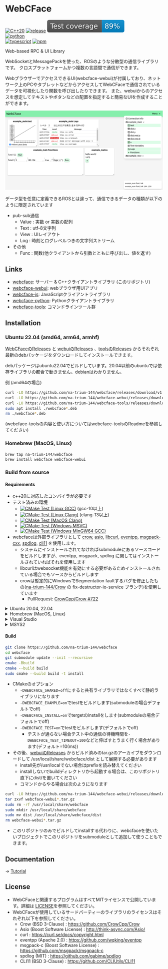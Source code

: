 # WebCFace

[![C++20](https://img.shields.io/badge/C%2B%2B-20-blue?logo=C%2B%2B)](https://github.com/na-trium-144/webcface)
[![release](https://img.shields.io/github/v/release/na-trium-144/webcface)](https://github.com/na-trium-144/webcface/releases)
[![coverage](https://raw.githubusercontent.com/na-trium-144/webcface/badge/coverage.svg)](https://github.com/na-trium-144/webcface/actions/workflows/cmake-coverage.yml)  
[![python](https://img.shields.io/badge/python-work_in_progress-red?logo=Python&logoColor=white)](https://github.com/na-trium-144/webcface-python/tree/dev)  
[![typescript](https://img.shields.io/badge/TypeScript-gray?logo=TypeScript&logoColor=white)](https://github.com/na-trium-144/webcface-js)
[![npm](https://img.shields.io/npm/v/webcface)](https://www.npmjs.com/package/webcface)

Web-based RPC &amp; UI Library

WebSocketとMessagePackを使った、ROSのような分散型の通信ライブラリです。
クロスプラットフォームかつ複数の言語間で通信ができます。

WebブラウザーでアクセスできるUI(webcface-webui)が付属しており、ネットワーク上のPCやタブレットなどからアクセスしてWebCFaceで通信されているデータを可視化したり関数を呼び出したりできます。
また、webuiからのアクセスを想定してテキストやボタンなどの配置を指定すると簡易なUIを作成することができます。

![webcface-webui](https://raw.githubusercontent.com/na-trium-144/webcface/main/docs/images/webcface-webui.png)

データ型を任意に定義できるROSとは違って、通信できるデータの種類が以下のように限定されています
* pub-sub通信
	* Value : 実数 or 実数の配列
	* Text : utf-8文字列
	* View : UIレイアウト
	* Log : 時刻とログレベルつきの文字列ストリーム
* その他
	* Func : 関数(他クライアントから引数とともに呼び出し、値を返す)

## Links

* [webcface](https://github.com/na-trium-144/webcface): サーバー & C++クライアントライブラリ (このリポジトリ)
* [webcface-webui](https://github.com/na-trium-144/webcface-webui): webブラウザ用UIアプリ
* [webcface-js](https://github.com/na-trium-144/webcface-js): JavaScriptクライアントライブラリ
* [webcface-python](https://github.com/na-trium-144/webcface-python): Pythonクライアントライブラリ
* [webcface-tools](https://github.com/na-trium-144/webcface-tools): コマンドラインツール群

## Installation

### Ubuntu 22.04 (amd64, arm64, armhf)
[WebCFaceのReleases](https://github.com/na-trium-144/webcface/releases) と [webuiのReleases](https://github.com/na-trium-144/webcface-webui/releases) 、[toolsのReleases](https://github.com/na-trium-144/webcface-tools/releases) からそれぞれ最新のdebパッケージをダウンロードしてインストールできます。

debパッケージはubuntu22.04でビルドしています。20.04以前のubuntuでは依存ライブラリの都合で動きません。debianはわかりません。

例 (amd64の場合)
```sh
curl -LO https://github.com/na-trium-144/webcface/releases/download/v1.1.8/webcface_1.1.8_amd64.deb
curl -LO https://github.com/na-trium-144/webcface-webui/releases/download/v1.0.6/webcface-webui_1.0.6_all.deb
curl -LO https://github.com/na-trium-144/webcface-tools/releases/download/v1.1.2/webcface-tools_1.1.2_amd64.deb
sudo apt install ./webcface*.deb
rm ./webcface*.deb
```

(webcface-toolsの内容と使い方についてはwebcface-toolsのReadmeを参照してください)

### Homebrew (MacOS, Linux)
```sh
brew tap na-trium-144/webcface
brew install webcface webcface-webui
```

### Build from source

#### Requirements
* c++20に対応したコンパイラが必要です
* テスト済みの環境
	* [![CMake Test (Linux GCC)](https://github.com/na-trium-144/webcface/actions/workflows/cmake-test-linux-gcc.yml/badge.svg?branch=main)](https://github.com/na-trium-144/webcface/actions/workflows/cmake-test-linux-gcc.yml) (gcc-10以上)
	* [![CMake Test (Linux Clang)](https://github.com/na-trium-144/webcface/actions/workflows/cmake-test-linux-clang.yml/badge.svg?branch=main)](https://github.com/na-trium-144/webcface/actions/workflows/cmake-test-linux-clang.yml) (clang-13以上)
	* [![CMake Test (MacOS Clang)](https://github.com/na-trium-144/webcface/actions/workflows/cmake-test-macos-clang.yml/badge.svg?branch=main)](https://github.com/na-trium-144/webcface/actions/workflows/cmake-test-macos-clang.yml)
	* [![CMake Test (Windows MSVC)](https://github.com/na-trium-144/webcface/actions/workflows/cmake-test-windows-msvc.yml/badge.svg?branch=main)](https://github.com/na-trium-144/webcface/actions/workflows/cmake-test-windows-msvc.yml)
	* [![CMake Test (Windows MinGW64 GCC)](https://github.com/na-trium-144/webcface/actions/workflows/cmake-test-windows-gcc.yml/badge.svg?branch=main)](https://github.com/na-trium-144/webcface/actions/workflows/cmake-test-windows-gcc.yml)
* webcfaceは外部ライブラリとして [crow](https://github.com/CrowCpp/Crow), [asio](https://github.com/chriskohlhoff/asio), [libcurl](https://github.com/curl/curl), [eventpp](https://github.com/wqking/eventpp), [msgpack-cxx](https://github.com/msgpack/msgpack-c), [spdlog](https://github.com/gabime/spdlog), [cli11](https://github.com/CLIUtils/CLI11.git) を使用します。
	* システムにインストールされてなければsubmoduleにあるソースコードをビルドしますが、eventpp, msgpack, spdlog に関してはインストールされていればそれを使用します
	* libcurlはwebsocket機能を有効にする必要があるためインストールされている場合でもソースからビルドします
	* crowは暫定的にWindowsでSegmentation faultするバグを修正したもの([na-trium-144/Crow](https://github.com/na-trium-144/Crow) の fix-destructor-io-service ブランチ)を使用しています
		* PullRequest: [CrowCpp/Crow #722](https://github.com/CrowCpp/Crow/pull/722)

<details><summary>Ubuntu 20.04, 22.04</summary>

```sh
sudo apt install build-essential git cmake
sudo apt install libspdlog-dev  # optional
```

ubuntu20.04の場合デフォルトのコンパイラ(gcc-9)ではビルドできないのでgcc-10にする必要があります
```sh
sudo apt install gcc-10
export CC=gcc-10
export CXX=g++-10
```
</details>

<details><summary>Homebrew (MacOS, Linux)</summary>

```sh
brew install cmake
brew install spdlog msgpack-cxx  # optional
```
</details>

<details><summary>Visual Studio</summary>

* Visual Studio と Git for Windows をインストールし、Developer command prompt からビルドすればいいはずです
* インストール先は/usr/localではない
</details>

<details><summary>MSYS2</summary>

```sh
pacman -S git mingw-w64-x86_64-gcc mingw-w64-x86_64-cmake mingw-w64-x86_64-ninja
pacman -S mingw-w64-x86_64-spdlog  # optional
```
</details>

#### Build

```sh
git clone https://github.com/na-trium-144/webcface
cd webcface
git submodule update --init --recursive
cmake -Bbuild
cmake --build build
sudo cmake --build build -t install
```
* CMakeのオプション
	* `-DWEBCFACE_SHARED=off`にすると共有ライブラリではなくすべて静的ライブラリになります
	* `-DWEBCFACE_EXAMPLE=on`でtestをビルドします(submoduleの場合デフォルトでoff)
	* `-DWEBCFACE_INSTALL=on`でtergetのinstallをします(submoduleの場合デフォルトでoff)
	* `-DWEBCFACE_TEST=on`でtestをビルドします(デフォルトでoff)
		* テストが通らない場合テスト中の通信の待機時間を`-DWEBCFACE_TEST_TIMEOUT=100`などと伸ばすとうまく行く場合があります(デフォルト=10(ms))
* その後、[webuiのReleases](https://github.com/na-trium-144/webcface-webui/releases) からビルド済みのtar.gzのアーカイブをダウンロードして /usr/local/share/webcface/dist として展開する必要があります
	* install先が/usr/localでない場合はprefixを読み替えてください
	* installしないでbuildディレクトリから起動する場合は、このリポジトリ直下にdist/を置いてください
	* コマンドからやる場合は次のようになります
```sh
curl -LO https://github.com/na-trium-144/webcface-webui/releases/download/v1.0.6/webcface-webui_1.0.6.tar.gz
tar zxvf webcface-webui*.tar.gz
sudo rm -rf /usr/local/share/webcface
sudo mkdir /usr/local/share/webcface
sudo mv dist /usr/local/share/webcface/dist
rm webcface-webui*.tar.gz
```

* このリポジトリのみでビルドしてinstallする代わりに、webcfaceを使いたいプロジェクトでこのリポジトリをsubmoduleとして追加して使うこともできます。

## Documentation
→ [Tutorial](https://na-trium-144.github.io/webcface/md_00__tutorial.html)

## License

* WebCFaceと関連するプログラムはすべてMITライセンスで公開しています。詳細は [LICENSE](https://github.com/na-trium-144/webcface/blob/main/LICENSE)を参照してください。
* WebCFaceが使用しているサードパーティーのライブラリのライセンスはそれぞれ以下を参照してください。
	* Crow (BSD 3-Clause) : https://github.com/CrowCpp/Crow
	* Asio (Boost Software License) : http://think-async.com/Asio/
	* curl : https://curl.se/docs/copyright.html
	* eventpp (Apache 2.0) : https://github.com/wqking/eventpp
	* msgpack-c (Boost Software License) : https://github.com/msgpack/msgpack-c
	* spdlog (MIT) : https://github.com/gabime/spdlog
	* CLI11 (BSD 3-Clause) : https://github.com/CLIUtils/CLI11

